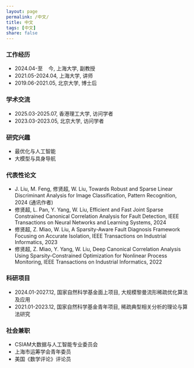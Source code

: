 ```yaml
---
layout: page
permalink: /中文/
title: 中文
tags: [中文]
share: false
---
```



### 工作经历
* 2024.04-至&nbsp; &nbsp; 今, 上海大学, 副教授 <br>
* 2021.05-2024.04, 上海大学, 讲师 <br>
* 2019.06-2021.05, 北京大学, 博士后 <br>


### 学术交流
* 2025.03-2025.07, 香港理工大学, 访问学者 <br>
* 2023.03-2023.05, 北京大学, 访问学者 <br>


### 研究兴趣
* 最优化与人工智能 <br>
* 大模型与具身导航 <br>


### 代表性论文
 * J. Liu, M. Feng, 修贤超, W. Liu, Towards Robust and Sparse Linear Discriminant Analysis for Image Classification, Pattern Recognition, 2024 (通讯作者)<br>
 * 修贤超, L. Pan, Y. Yang, W. Liu, Efficient and Fast Joint Sparse Constrained Canonical Correlation Analysis for Fault Detection, IEEE Transactions on Neural Networks and Learning Systems, 2024 <br>
 * 修贤超, Z. Miao, W. Liu, A Sparsity-Aware Fault Diagnosis Framework Focusing on Accurate Isolation, IEEE Transactions on Industrial Informatics, 2023 <br>
 * 修贤超, Z. Miao, Y. Yang, W. Liu, Deep Canonical Correlation Analysis Using Sparsity-Constrained Optimization for Nonlinear Process Monitoring, IEEE Transactions on Industrial Informatics, 2022<br>



### 科研项目
* 2024.01-2027.12, 国家自然科学基金面上项目, 大规模黎曼流形稀疏优化算法及应用 <br>
* 2021.01-2023.12, 国家自然科学基金青年项目, 稀疏典型相关分析的理论与算法研究 <br>



### 社会兼职
* CSIAM大数据与人工智能专业委员会 <br>
* 上海市运筹学会青年委员 <br>
* 美国《数学评论》评论员 <br>
